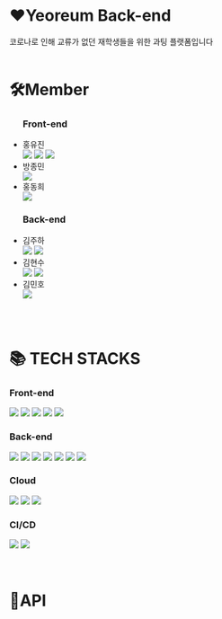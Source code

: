 <div><h1>♥Yeoreum  Back-end</h1></div>
  코로나로 인해 교류가 없던 재학생들을 위한 과팅 플랫폼입니다
<br><br>
  
<div>
  <h1>🛠Member</h1>
</div>

  <ul>
  <h3>Front-end</h3>
    <li>홍유진</li>
    <img src="https://img.shields.io/badge/동아리%20부회장-42B883?style=flat-square"/>
    <img src="https://img.shields.io/badge/프론트%20팀장-F96F29?style=flat-square"/>
    <a href="https://github.com/timobyjin02"><img src="https://img.shields.io/badge/개인%20깃허브-181717?style=flat-square&logo=Github"/></a>
    <li>방종민</li>
    <a href="https://github.com/bang-koon"><img src="https://img.shields.io/badge/개인%20깃허브-181717?style=flat-square&logo=Github"/></a>
    <li>홍동희</li>
    <a href="https://github.com/donkeykong100"><img src="https://img.shields.io/badge/개인%20깃허브-181717?style=flat-square&logo=Github"/></a>
  </ul>
  
  
  <ul>
  <h3>Back-end</h3>
    <li>김주하</li>
    <img src="https://img.shields.io/badge/백엔드%20팀장-F96F29?style=flat-square"/>
    <a href="https://github.com/khabh"><img src="https://img.shields.io/badge/개인%20깃허브-181717?style=flat-square&logo=Github"/></a>
    <li>김현수</li>
    <img src="https://img.shields.io/badge/동아리%20회장-42B883?style=flat-square"/>
    <a href="https://github.com/kimsoo0119"><img src="https://img.shields.io/badge/개인%20깃허브-181717?style=flat-square&logo=Github"/></a>
    <li>김민호</li>
    <a href="https://github.com/klaus9267"><img src="https://img.shields.io/badge/개인%20깃허브-181717?style=flat-square&logo=Github"/></a>
 </ul>


<br><br>
<div>
  <h1>📚 TECH STACKS</h1>
  <h3>Front-end</h3>
     <img src="https://img.shields.io/badge/TypeScript-3178C6?style=flat-square&logo=typescript&logoColor=white"/>
     <img src="https://img.shields.io/badge/Next.js-000000?style=flat-square&logo=nextdotjs&logoColor=white"/>
     <img src="https://img.shields.io/badge/React-61DAFB?style=flat-square&logo=React&logoColor=white"/>
     <img src="https://img.shields.io/badge/Styled%20Components-DB7093?style=flat-square&logo=styled-components&logoColor=white"/>
    <img src="https://img.shields.io/badge/Emotion-F01F7A?style=flat-square"/>
  
  <h3>Back-end</h3>
    <img src="https://img.shields.io/badge/TypeScript-3178C6?style=flat-square&logo=typescript&logoColor=white"/>
    <img src="https://img.shields.io/badge/Nest.js-E0234E?style=flat&logo=NestJS&logoColor=white"/>
    <img src="https://img.shields.io/badge/TypeORM-007396?style=flat"> 
    <img src="https://img.shields.io/badge/MariaDB-003545?style=flat-square&logo=MariaDB&logoColor=white"/>
    <img src="https://img.shields.io/badge/Redis-DC382D?style=flat-square&logo=redis&logoColor=black"/>
    <img src="https://img.shields.io/badge/JSON%20Web%20Tokens-000000?style=flat-square&logo=jsonwebtokens&logoColor=white"/>
    <img src="https://img.shields.io/badge/Socket.io-010101?style=flat-square&logo=socketdotio&logoColor=white"/>
  
  <h3>Cloud</h3>
    <img src="https://img.shields.io/badge/AmazonEC2-FF9900?style=flat-square&logo=AmazonEC2&logoColor=white"/>
    <img src="https://img.shields.io/badge/AmazonS3-569A31?style=flat-square&logo=AmazonS3&logoColor=white"/>
    <img src="https://img.shields.io/badge/AmazonRDS-527FFF?style=flat-square&logo=AmazonRDS&logoColor=white"/>
  
  <h3>CI/CD</h3>
    <img src="https://img.shields.io/badge/Docker-2496ED?style=flat-square&logo=docker&logoColor=white"/>
    <img src="https://img.shields.io/badge/GitHub%20Actions-2088FF?style=flat-square&logo=GitHubActions&logoColor=white"/>
   
  </div>
  <br><br>
  <div>
    <h1>📜API</h1>
  
  </div>
  
  
  


